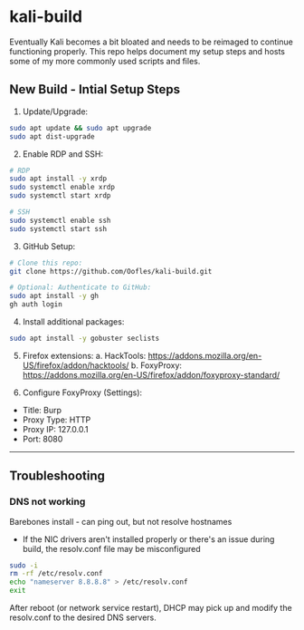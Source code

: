 # kali-build
Eventually Kali becomes a bit bloated and needs to be reimaged to continue functioning properly. This repo helps document my setup steps and hosts some of my more commonly used scripts and files.

## New Build - Intial Setup Steps
1. Update/Upgrade:
```bash
sudo apt update && sudo apt upgrade
sudo apt dist-upgrade
```

2. Enable RDP and SSH:
```bash
# RDP
sudo apt install -y xrdp
sudo systemctl enable xrdp
sudo systemctl start xrdp

# SSH
sudo systemctl enable ssh
sudo systemctl start ssh
```

3. GitHub Setup:
```bash
# Clone this repo:
git clone https://github.com/Oofles/kali-build.git

# Optional: Authenticate to GitHub:
sudo apt install -y gh
gh auth login
```

4. Install additional packages:
```bash
sudo apt install -y gobuster seclists
```

5. Firefox extensions:
    a. HackTools: https://addons.mozilla.org/en-US/firefox/addon/hacktools/
    b. FoxyProxy: https://addons.mozilla.org/en-US/firefox/addon/foxyproxy-standard/

6. Configure FoxyProxy (Settings):
- Title: Burp
- Proxy Type: HTTP
- Proxy IP: 127.0.0.1
- Port: 8080



---

## Troubleshooting

### DNS not working
Barebones install - can ping out, but not resolve hostnames
- If the NIC drivers aren't installed properly or there's an issue during build, the resolv.conf file may be misconfigured

```bash
sudo -i
rm -rf /etc/resolv.conf
echo "nameserver 8.8.8.8" > /etc/resolv.conf
exit
```

After reboot (or network service restart), DHCP may pick up and modify the resolv.conf to the desired DNS servers.

